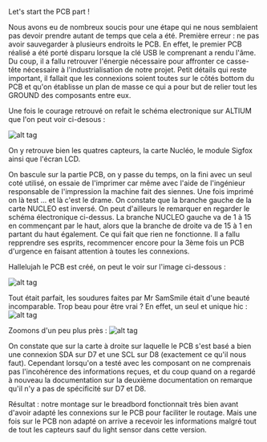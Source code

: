 Let's start the PCB part ! 

Nous avons eu de nombreux soucis pour une étape qui ne nous semblaient pas devoir prendre autant de temps que cela a été. 
Première erreur : ne pas avoir sauvegarder à plusieurs endroits le PCB. 
En effet, le premier PCB réalisé a été porté disparu lorsque la clé USB le comprenant a rendu l'âme. 
Du coup, il a fallu retrouver l'énergie nécessaire pour affronter ce casse-tête nécessaire à l'industrialisation de notre projet.
Petit détails qui reste important, il fallait que les connexions soient toutes sur le côtés bottom du PCB et qu'on établisse un plan de masse ce qui a pour but de relier tout les GROUND des composants entre eux.

Une fois le courage retrouvé on refait le schéma electronique sur ALTIUM que l'on peut voir ci-desous :

![alt tag](https://user-images.githubusercontent.com/35667679/35527856-60283a2c-052c-11e8-90d4-06787587e1f4.PNG)

On y retrouve bien les quatres capteurs, la carte Nucléo, le module Sigfox ainsi que l'écran LCD.

On bascule sur la partie PCB, on y passe du temps, on la fini avec un seul coté utilisé, on essaie de l'imprimer car même avec l'aide de l'ingénieur responsable de l'impression la machine fait des siennes. Une fois imprimé on là test ... et là c'est le drame. 
On constate que la branche gauche de la carte NUCLEO est inversé. On peut d'ailleurs le remarquer en regarder le schéma électronique ci-dessus. La branche NUCLEO gauche va de 1 à 15 en commençant par le haut, alors que la branche de droite va de 15 à 1 en partant du haut également. Ce qui fait que rien ne fonctionne. 
Il a fallu repprendre ses esprits, recommencer encore pour la 3ème fois un PCB d'urgence en faisant attention à toutes les connexions.

Hallelujah le PCB est créé, on peut le voir sur l'image ci-dessous :

![alt tag](https://user-images.githubusercontent.com/35667679/35523963-5b6e9596-0520-11e8-8cb2-76283c936e0f.PNG)

Tout était parfait, les soudures faites par Mr SamSmile était d'une beauté incomparable.
Trop beau pour être vrai ? En effet, un seul et unique hic : 
![alt tag](https://user-images.githubusercontent.com/35667679/35528845-7263465c-052f-11e8-9565-026f43d3c3fb.PNG)

Zoomons d'un peu plus près : 
![alt tag](https://user-images.githubusercontent.com/35667679/35529344-0fe1cc9a-0531-11e8-84b0-87f097b13db4.PNG)

On constate que sur la carte à droite sur laquelle le PCB s'est basé a bien une connexion SDA sur D7 et une SCL sur D8 (exactement ce qu'il nous faut). Cependant lorsqu'on a testé avec les composant on ne comprenais pas l'incohérence des informations reçues, et du coup quand on a regardé à nouveau la documentation sur la deuxième documentation on remarque qu'il n'y a pas de spécificité sur D7 et D8. 

Résultat : notre montage sur le breadbord  fonctionnait très bien avant d'avoir adapté les connexions sur le PCB pour faciliter le routage.
Mais une fois sur le PCB non adapté on arrive a recevoir les informations malgré tout de tout les capteurs sauf du light sensor dans cette version.
